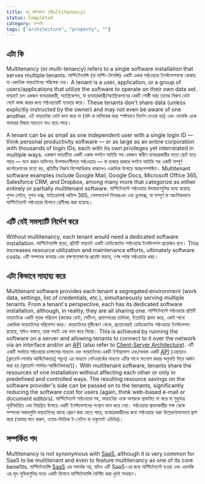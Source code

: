 ```yaml
---
title: বহু মালিকানা (Multitenancy)
status: Completed
category: সম্পত্তি
tags: ["architecture", "property", ""]
---
```


## এটা কি

Multitenancy (or multi-tenancy) refers to a single software installation that serves multiple tenants.
মাল্টিটেন্যান্সি (বা মাল্টি-টেনেন্সি) একটি একক সফ্টওয়্যার ইনস্টলেশনকে বোঝায় যা একাধিক ভাড়াটেদের পরিষেবা দেয়।
A tenant is a user, application, or a group of users/applications that utilize the software to operate on their own data set.
ভাড়াটে হল একজন ব্যবহারকারী, অ্যাপ্লিকেশন, বা ব্যবহারকারী/অ্যাপ্লিকেশনের একটি গোষ্ঠী যারা তাদের নিজস্ব ডেটা সেটে কাজ করার জন্য সফ্টওয়্যারটি ব্যবহার করে।
These tenants don't share data (unless explicitly instructed by the owner) and may not even be aware of one another.
এই ভাড়াটেরা ডেটা ভাগ করে না (যদি না মালিকের দ্বারা স্পষ্টভাবে নির্দেশ দেওয়া হয়) এবং এমনকি একে অপরের বিষয়ে সচেতন নাও হতে পারে।

A tenant can be as small as one independent user with a single login ID — think personal productivity software — or as large as an entire corporation with thousands of login IDs, each with its own privileges yet interrelated in multiple ways. 
একজন ভাড়াটিয়া একটি একক লগইন আইডি সহ একজন স্বাধীন ব্যবহারকারীর মতো ছোট হতে পারে — মনে করুন ব্যক্তিগত উত্পাদনশীলতা সফ্টওয়্যার — বা হাজার হাজার লগইন আইডি সহ একটি সম্পূর্ণ কর্পোরেশনের মতো বড়, প্রতিটির নিজস্ব বিশেষাধিকার থাকলেও একাধিক উপায়ে আন্তঃসম্পর্কিত।
Multitenant software examples include Google Mail, Google Docs, Microsoft Office 365, Salesforce CRM, and Dropbox, among many more that categorize as either entirely or partially multitenant software.
মাল্টিটেন্যান্ট সফ্টওয়্যার উদাহরণগুলির মধ্যে রয়েছে গুগল মেইল, গুগল ডক্স, মাইক্রোসফ্ট অফিস 365, সেলসফোর্স সিআরএম এবং ড্রপবক্স, যা সম্পূর্ণ বা আংশিকভাবে মাল্টিটেন্যান্ট সফ্টওয়্যার হিসাবে শ্রেণীবদ্ধ করা হয়েছে।

## এটি যেই সমস্যাটি নির্দেশ করে

Without multitenancy, each tenant would need a dedicated software installation.
মাল্টিটেন্যান্সি ছাড়া, প্রতিটি ভাড়াটে একটি ডেডিকেটেড সফ্টওয়্যার ইনস্টলেশন প্রয়োজন হবে।
This increases resource utilization and maintenance efforts, ultimately software costs.
এটি সম্পদের ব্যবহার এবং রক্ষণাবেক্ষণের প্রচেষ্টা বাড়ায়, শেষ পর্যন্ত সফ্টওয়্যার খরচ।

## এটা কিভাবে সাহায্য করে

Multitenant software provides each tenant a segregated environment (work data, settings, list of credentials, etc.), simultaneously serving multiple tenants. From a tenant's perspective, each has its dedicated software installation, although, in reality, they are all sharing one. 
মাল্টিটেন্যান্ট সফ্টওয়্যার প্রতিটি ভাড়াটেকে একটি পৃথক পরিবেশ (কাজের ডেটা, সেটিংস, প্রমাণপত্রের তালিকা, ইত্যাদি) প্রদান করে, একই সাথে একাধিক ভাড়াটেদের পরিবেশন করে। ভাড়াটেদের দৃষ্টিকোণ থেকে, প্রত্যেকেরই ডেডিকেটেড সফ্টওয়্যার ইনস্টলেশন রয়েছে, যদিও বাস্তবে, তারা সবাই এক ভাগ করে নিচ্ছে। 
This is achieved by running the software on a server and allowing tenants to connect to it over the network via an interface and/or an [API](/application-programming-interface/) (also refer to [Client-Server Architecture](/client-server-architecture/)).
এটি একটি সার্ভারে সফ্টওয়্যার চালানোর মাধ্যমে এবং ভাড়াটেদের একটি ইন্টারফেস এবং/অথবা একটি [API](/application-programming-interface/) (এছাড়াও [ক্লায়েন্ট-সার্ভার আর্কিটেকচার] পড়ুন) এর মাধ্যমে নেটওয়ার্কের মাধ্যমে এটির সাথে সংযোগ করার অনুমতি দিয়ে অর্জন করা হয় /ক্লায়েন্ট-সার্ভার-আর্কিটেকচার/))।
With multitenant software, tenants share the resources of one installation without affecting each other or only in predefined and controlled ways. The resulting resource savings on the software provider's side can be passed on to the tenants, significantly reducing the software cost for users (again, think web-based e-mail or document editors).
মাল্টিটেন্যান্ট সফ্টওয়্যার সহ, ভাড়াটেরা একে অপরকে প্রভাবিত না করে বা শুধুমাত্র পূর্বনির্ধারিত এবং নিয়ন্ত্রিত উপায়ে একটি ইনস্টলেশনের সংস্থান ভাগ করে নেয়। সফ্টওয়্যার প্রদানকারীর পক্ষ থেকে সম্পদের সঞ্চয়গুলি ভাড়াটেদের কাছে প্রেরণ করা যেতে পারে, ব্যবহারকারীদের জন্য সফ্টওয়্যার খরচ উল্লেখযোগ্যভাবে হ্রাস করে (আবার মনে করুন, ওয়েব-ভিত্তিক ই-মেইল বা ডকুমেন্ট এডিটর)।

## সম্পর্কিত পদ

Multitenancy is not synonymous with [SaaS](/software-as-a-service/),
although it is very common for SaaS to be multitenant and even to feature multitenancy as one of its core benefits.
মাল্টিটেন্যান্সি [SaaS](/software-as-a-service/) এর সমার্থক নয়,
যদিও এটি SaaS-এর জন্য মাল্টিটেন্যান্ট হওয়া এবং এমনকি এর মূল সুবিধাগুলির মধ্যে একটি হিসাবে মাল্টিটেন্যান্সি বৈশিষ্ট্য করা খুবই সাধারণ।
